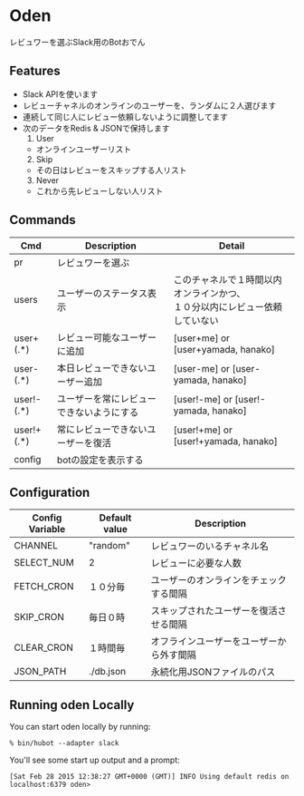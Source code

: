 # Oden

レビュワーを選ぶSlack用のBotおでん

## Features

 - Slack APIを使います
 - レビューチャネルのオンラインのユーザーを、ランダムに２人選びます
 - 連続して同じ人にレビュー依頼しないように調整してます
 - 次のデータをRedis & JSONで保持します
   1. User
     - オンラインユーザーリスト
   2. Skip
     - その日はレビューをスキップする人リスト
   3. Never
     - これから先レビューしない人リスト

## Commands

| Cmd | Description| Detail |
|---|---| --- |
| pr | レビュワーを選ぶ | |
| users | ユーザーのステータス表示 |このチャネルで１時間以内オンラインかつ、<br>１０分以内にレビュー依頼していない |
| user+(.*) | レビュー可能なユーザーに追加　|[user+me] or [user+yamada, hanako] |
| user-(.*) | 本日レビューできないユーザー追加 |[user-me] or [user-yamada, hanako]  |
| user!-(.*) | ユーザーを常にレビューできないようにする |[user!-me] or [user!-yamada, hanako] |
| user!+(.*) | 常にレビューできないユーザーを復活 |[user!+me] or [user!+yamada, hanako] |
| config | botの設定を表示する | |

## Configuration

|Config Variable| Default value | Description|
|---|---|---|
| CHANNEL | "random" | レビュワーのいるチャネル名 |
| SELECT_NUM | 2 | レビューに必要な人数 |
| FETCH_CRON | １０分毎 |  ユーザーのオンラインをチェックする間隔 |
| SKIP_CRON | 毎日０時 | スキップされたユーザーを復活させる間隔 |
| CLEAR_CRON | １時間毎 | オフラインユーザーをユーザーから外す間隔 |
| JSON_PATH | ./db.json | 永続化用JSONファイルのパス |
## Running oden Locally

You can start oden locally by running:

    % bin/hubot --adapter slack

You'll see some start up output and a prompt:

    [Sat Feb 28 2015 12:38:27 GMT+0000 (GMT)] INFO Using default redis on localhost:6379 oden>
